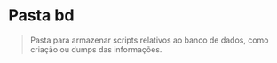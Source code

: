 # Pasta bd
> Pasta para armazenar scripts relativos ao banco de dados, como criação ou dumps das informações. 
